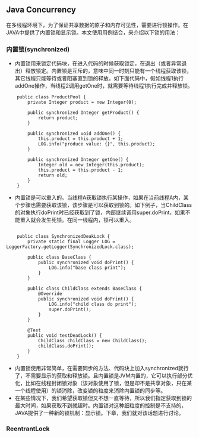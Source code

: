 ## Java Concurrency
在多线程环境下，为了保证共享数据的原子和内存可见性，需要进行锁操作。在JAVA中提供了内置锁和显示锁。本文使用用例结合，来介绍以下锁的用法：
### 内置锁(synchronized) 
* 内置锁用来锁定代码块，在进入代码的时候获取锁定，在退出（或者异常退出）释放锁定。内置锁是互斥的，意味中同一时刻只能有一个线程获取该锁，其它线程只能等待或者阻塞直到锁的释放。如下面代码中，假如线程1执行addOne操作，当线程2调用getOne时，就需要等待线程1执行完成并释放锁。

```
    public class ProductPool {
        private Integer product = new Integer(0);

        public synchronized Integer getProduct() {
            return product;
        }

        public synchronized void addOne() {
            this.product = this.product + 1;
            LOG.info("produce value: {}", this.product);
        }

        public synchronized Integer getOne() {
            Integer old = new Integer(this.product);
            this.product = this.product - 1;
            return old;
        }
    }
```   
 * 内置锁是可以重入的。当线程A获取锁执行某操作，如果在当前线程A内，某个步骤也需要获取该锁，该步骤是可以获取到锁的。如下例子，当ChildClass的对象执行doPrint时已经获取到了锁，内部继续调用super.doPrint，如果不能重入就会发生死锁。在同一线程内，锁可以重入。
 
```

    public class SynchronizedDeakLock {
    	private static final Logger LOG = LoggerFactory.getLogger(SynchronizedLock.class);

	    public class BaseClass {
	        public synchronized void doPrint() {
	            LOG.info("base class print");
	        }
	    }
	
	    public class ChildClass extends BaseClass {
	        @Override
	        public synchronized void doPrint() {
	            LOG.info("child class do print");
	            super.doPrint();
	        }
	    }
	
	    @Test
	    public void testDeadLock() {
	        ChildClass childClass = new ChildClass();
	        childClass.doPrint();
	    }
    }
```
  * 内置锁使用非常简单，在需要同步的方法、代码块上加入synchronized就行了，不需要显示的获取和释放锁。且内置锁是JVM内置的，它可以执行部分优化，比如在线程封闭锁对象（该对象使用了锁，但是却不是共享对象，只在某一个线程使用）的锁消除，改变锁的粒度来消除内置锁的同步等。
  * 在某些情况下，我们希望获取锁但又不想一直等待，所以我们指定获取到锁的最大时间，如果获取不到就超时。内置锁对这种细粒度的控制是不支持的，JAVA提供了一种新的锁机制：显示锁。下章，我们就对该话题进行讨论。
 
### ReentrantLock
 
